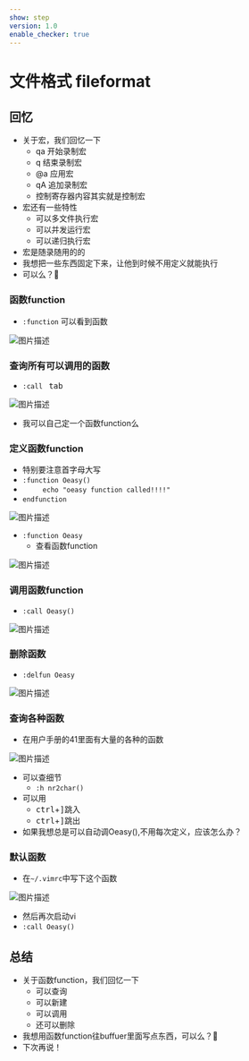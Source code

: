 ```yaml
---
show: step
version: 1.0
enable_checker: true
---
```


# 文件格式 fileformat

## 回忆


- 关于宏，我们回忆一下
	- qa 开始录制宏
	- q 结束录制宏
	- @a 应用宏
	- qA 追加录制宏
	- 控制寄存器内容其实就是控制宏
- 宏还有一些特性
	- 可以多文件执行宏
	- 可以并发运行宏
	- 可以递归执行宏
- 宏是随录随用的的
- 我想把一些东西固定下来，让他到时候不用定义就能执行
- 可以么？🤔

### 函数function

- `:function` 可以看到函数

![图片描述](https://doc.shiyanlou.com/courses/uid1190679-20210801-1627780599441)

### 查询所有可以调用的函数

- `:call ` <kbd>tab</kbd>

![图片描述](https://doc.shiyanlou.com/courses/uid1190679-20210801-1627787721852)

- 我可以自己定一个函数function么

### 定义函数function
- 特别要注意首字母大写
- `:function Oeasy()`
- `		echo "oeasy function called!!!!"`
- `endfunction`

![图片描述](https://doc.shiyanlou.com/courses/uid1190679-20210801-1627780795395)

- `:function Oeasy`
	- 查看函数function

![图片描述](https://doc.shiyanlou.com/courses/uid1190679-20210801-1627780869243)

### 调用函数function
- `:call Oeasy()`

![图片描述](https://doc.shiyanlou.com/courses/uid1190679-20210801-1627780932107)

### 删除函数

- `:delfun Oeasy`

![图片描述](https://doc.shiyanlou.com/courses/uid1190679-20210801-1627782460682)

### 查询各种函数

- 在用户手册的41里面有大量的各种的函数

![图片描述](https://doc.shiyanlou.com/courses/uid1190679-20210801-1627782625352)

- 可以查细节
	- `:h nr2char()`
- 可以用
	- <kbd>ctrl</kbd>+<kbd>]</kbd>跳入
	- <kbd>ctrl</kbd>+<kbd>]</kbd>跳出
- 如果我想总是可以自动调Oeasy(),不用每次定义，应该怎么办？

### 默认函数

- 在`~/.vimrc`中写下这个函数

![图片描述](https://doc.shiyanlou.com/courses/uid1190679-20210801-1627783997434)

- 然后再次启动vi
- `:call Oeasy()`

## 总结

- 关于函数function，我们回忆一下
	- 可以查询
	- 可以新建
	- 可以调用
	- 还可以删除
- 我想用函数function往buffuer里面写点东西，可以么？🤔
- 下次再说！





